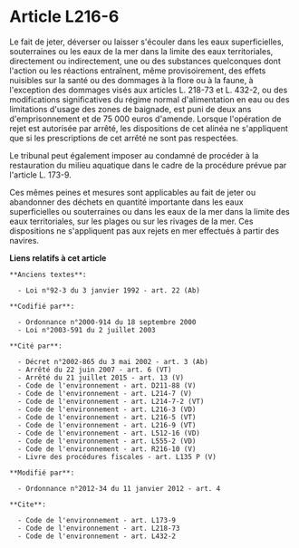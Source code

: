 # Article L216-6

Le fait de jeter, déverser ou laisser s'écouler dans les eaux superficielles, souterraines ou les eaux de la mer dans la
limite des eaux territoriales, directement ou indirectement, une ou des substances quelconques dont l'action ou les réactions
entraînent, même provisoirement, des effets nuisibles sur la santé ou des dommages à la flore ou à la faune, à l'exception
des dommages visés aux articles L. 218-73 et L. 432-2, ou des modifications significatives du régime normal d'alimentation en
eau ou des limitations d'usage des zones de baignade, est puni de deux ans d'emprisonnement et de 75 000 euros d'amende.
Lorsque l'opération de rejet est autorisée par arrêté, les dispositions de cet alinéa ne s'appliquent que si les
prescriptions de cet arrêté ne sont pas respectées. 

Le tribunal peut également imposer au condamné de procéder à la restauration du milieu aquatique dans le cadre de la
procédure prévue par l'article L. 173-9.

Ces mêmes peines et mesures sont applicables au fait de jeter ou abandonner des déchets en quantité importante dans les eaux
superficielles ou souterraines ou dans les eaux de la mer dans la limite des eaux territoriales, sur les plages ou sur les
rivages de la mer. Ces dispositions ne s'appliquent pas aux rejets en mer effectués à partir des navires.

**Liens relatifs à cet article**

	**Anciens textes**:

	  - Loi n°92-3 du 3 janvier 1992 - art. 22 (Ab)

	**Codifié par**:

	  - Ordonnance n°2000-914 du 18 septembre 2000
	  - Loi n°2003-591 du 2 juillet 2003

	**Cité par**:

	  - Décret n°2002-865 du 3 mai 2002 - art. 3 (Ab)
	  - Arrêté du 22 juin 2007 - art. 6 (VT)
	  - Arrêté du 21 juillet 2015 - art. 13 (V)
	  - Code de l'environnement - art. D211-88 (V)
	  - Code de l'environnement - art. L214-7 (V)
	  - Code de l'environnement - art. L214-7-2 (VT)
	  - Code de l'environnement - art. L216-3 (VD)
	  - Code de l'environnement - art. L216-5 (VT)
	  - Code de l'environnement - art. L216-9 (VT)
	  - Code de l'environnement - art. L512-16 (VD)
	  - Code de l'environnement - art. L555-2 (VD)
	  - Code de l'environnement - art. R216-10 (V)
	  - Livre des procédures fiscales - art. L135 P (V)

	**Modifié par**:

	  - Ordonnance n°2012-34 du 11 janvier 2012 - art. 4

	**Cite**:

	  - Code de l'environnement - art. L173-9
	  - Code de l'environnement - art. L218-73
	  - Code de l'environnement - art. L432-2
